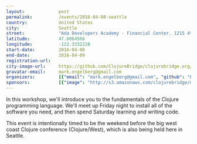 ```yaml
---
layout:             post
permalink:          /events/2016-04-08-seattle
country:            United States
city:               Seattle
street:             "Ada Developers Academy - Financial Center. 1215 4th Ave #1050."
latitude:           47.6064566
longitude:          -122.3332228
start-date:         2016-04-08
end-date:           2016-04-09
registration-url:
city-image-url:     https://github.com/ClojureBridge/clojurebridge.org/raw/master/app/assets/images/events/seattle.png
gravatar-email:     mark.engelberg@gmail.com
organizers:         [{"email": "mark.engelberg@gmail.com", "github": "Engelberg", "name": "Mark Engelberg", "twitter": "mark_engelberg"}]
sponsors:           [{"image": "http://s3.amazonaws.com/clojurebridge/original/102/brand-logo-square.png?1456200470", "name": "Ada Developers Academy", "url": "http://adadevelopersacademy.org/"}, {"image": "http://s3.amazonaws.com/clojurebridge/original/103/cog-logo.png?1456200658", "name": "Cognitect, Inc.", "url": "http://cognitect.com/"}, {"image": "http://s3.amazonaws.com/clojurebridge/original/106/gitlab.png?1460085361", "name": "GitLab", "url": "https://about.gitlab.com/"}, {"image": "http://s3.amazonaws.com/clojurebridge/original/104/TASER_Logo-2_400x400.jpg?1456879260", "name": "TASER", "url": "https://www.taser.com/"}, {"image": "http://s3.amazonaws.com/clojurebridge/original/105/walmart-labs-logo.png?1460059424", "name": "WalmartLabs", "url": "http://www.walmartlabs.com/"}]
---
```


In this workshop, we'll introduce you to the fundamentals of the Clojure programming language. We'll meet up Friday night to install all of the software you need, and then spend Saturday learning and writing code.

This event is intentionally timed to be the weekend before the big west coast Clojure conference (Clojure/West), which is also being held here in Seattle.
